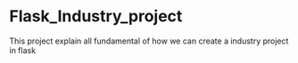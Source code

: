 # Flask_Industry_project
This project explain all fundamental of how we can create a industry project in flask
